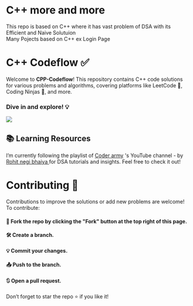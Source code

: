 # C++ more and more

This repo is based on C++ where it has vast problem of DSA with its Efficient and Naive Solutuion<br> Many Pojects based on C++ ex Login Page
 
 # C++ Codeflow ✅

Welcome to **CPP-Codeflow**! This repository contains C++ code solutions for various problems and algorithms, covering platforms like LeetCode 🏅, Coding Ninjas 🧩, and more. 
### Dive in and explore! 💡

 <img src="https://media.giphy.com/media/x4unLoM3hApc2Cw5kO/giphy.gif"/>

## 📚 Learning Resources
I’m currently following the playlist of <a href="https://youtu.be/y3OOaXrFy-Q?si=kz6jugu9HZJX1En0">Coder army</a> 's YouTube channel - by <a href="https://www.youtube.com/@CoderArmy9">Rohit negi bhaiya </a>for DSA tutorials and insights. Feel free to check it out!

# Contributing 🌿
Contributions to improve the solutions or add new problems are welcome! To contribute:

#### 🍴 Fork the repo by clicking the "Fork" button at the top right of this page.
#### 🛠️ Create a branch.
#### 💡 Commit your changes.
#### 📤 Push to the branch.
#### 🔃 Open a pull request.

Don’t forget to star the repo ⭐ if you like it!


